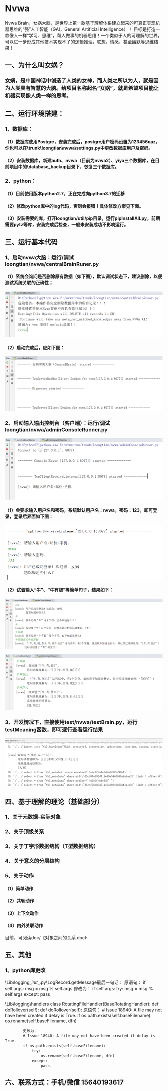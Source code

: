 # Nvwa
Nvwa Brain，女娲大脑，是世界上第一款基于理解体系建立起来的可真正实现机器思维的“强”人工智能（GAI，General Artificial Intelligence）！ 目标是打造一款像人一样“学习、思维”，帮人做事的机器思维！一个类似于人的可理解的世界，可以进一步形成其他技术实现不了的逻辑推理，联想，情感，甚至幽默等思维结果！ 

## 一、为什么叫女娲？
### 女娲，是中国神话中创造了人类的女神，而人类之所以为人，就是因为人类具有智慧的大脑。给项目名称起名“女娲”，就是希望项目能让机器实现像人类一样的思考。
## 二、运行环境搭建：
### 1、数据库：
####  （1）数据库使用Postgre，安装完成后，postgre用户密码设置为123456qaz，你也可以在\trunk\loongtian\nvwa\settings.py中更改数据库用户及密码。
####  （2）安装数据库，新建auth、nvwa（目前为nvwa2）、yiya三个数据库，在目前项目中的\database_backup目录下，恢复三个数据库。
### 2、python：
####  （1）目前使用版本python2.7，正在完成向python3.7的迁移
####  （2）修改python库中的log代码，否则会报错！具体修改方案见下面。
####  （3）安装需要的库，打开loongtian/util/pip目录，运行pipInstallAll.py，前期需要pytz等库，安装完成后检查，一般未安装成功不影响运行。

## 三、运行基本代码
### 1、启动nvwa大脑：运行/调试 loongtian/nvwa/centralBrainRuner.py
#### （1）系统会询问是否删除原有数据（如下图），默认调试状态下，建议删除，以便测试系统关联的正确性；

![Image text](https://raw.githubusercontent.com/langway/Nvwa/master/doc/img/start-nvwa-del-db.png)
    
#### （2）启动完成后，应如下图：
    
![Image text](https://raw.githubusercontent.com/langway/Nvwa/master/doc/img/start-nvwa-success.png)

### 2、启动输入输出控制台（客户端）：运行/调试 loongtian/nvwa/adminConsoleRunner.py

![Image text](https://raw.githubusercontent.com/langway/Nvwa/master/doc/img/start-console.png)

#### （1）会要求输入用户名和密码，系统默认用户名：nvwa，密码：123，即可登录，登录后界面如下图：
    
![Image text](https://raw.githubusercontent.com/langway/Nvwa/master/doc/img/start-console-logon.png)
    
#### （2）试着输入“牛”、“牛有腿”等简单句子，结果如下：
    
![Image text](https://raw.githubusercontent.com/langway/Nvwa/master/doc/img/console-dialog1.png)
    
![Image text](https://raw.githubusercontent.com/langway/Nvwa/master/doc/img/console-dialog2.png)

### 3、开发情况下，直接使用test/nvwa/testBrain.py，运行testMeaning函数，即可逐行查看运行结果

![Image text](https://raw.githubusercontent.com/langway/Nvwa/master/doc/img/console-dialog3.png)

## 四、基于理解的理论（基础部分）
### 1、关于元数据-实际对象
### 2、关于顶级关系
### 3、关于丁字形数据结构（T型数据结构）
### 4、关于意义的分层结构
### 5、关于动作
#### （1）简单动作
#### （2）共轭动作
#### （3）上下文动作
#### （4）内外关联动作

目前，可阅读doc/《对象之间的关系.doc》

## 五、其他
###  1、python库更改
\Lib\logging\__init__.py\LogRecord.getMessage最后一句话：
原语句：
if self.args:
    msg = msg % self.args
修改为：
if self.args:
    try:
        msg = msg % self.args
    except:
        pass
        
\Lib\logging\handlers
class RotatingFileHandler(BaseRotatingHandler):
    def doRollover(self):
        def doRollover(self):
            原语句：
            # Issue 18940: A file may not have been created if delay is True.
            if os.path.exists(self.baseFilename):
                os.rename(self.baseFilename, dfn)
            
            
            更改为：
            # Issue 18940: A file may not have been created if delay is True.
            if os.path.exists(self.baseFilename):
                try:
                    os.rename(self.baseFilename, dfn)
                except:
                    pass

## 六、联系方式：手机/微信 15640193617
